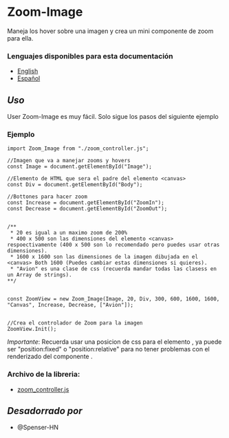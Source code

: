 # Zoom-Image
Maneja los hover sobre una imagen y crea un mini componente de zoom para ella.

### Lenguajes disponibles para esta documentación 
- [English](./README.md)
- [Español](./LEEME.md)

## _Uso_
User Zoom-Image es muy fácil.
Solo sigue los pasos del siguiente ejemplo

### Ejemplo

```
import Zoom_Image from "./zoom_controller.js";

//Imagen que va a manejar zooms y hovers
const Image = document.getElementById("Image");

//Elemento de HTML que sera el padre del elemento <canvas>
const Div = document.getElementById("Body");

//Bottones para hacer zoom
const Increase = document.getElementById("ZoomIn");
const Decrease = document.getElementById("ZoomOut");


/**
 * 20 es igual a un maximo zoom de 200%
 * 400 x 500 son las dimensiones del elemento <canvas> respoectivamente (400 x 500 son lo recomendado pero puedes usar otras dimensiones).
 * 1600 x 1600 son las dimensiones de la imagen dibujada en el <canvas> Both 1600 (Puedes cambiar estas dimensiones si quieres).
 * "Avion" es una clase de css (recuerda mandar todas las clasess en un Array de strings).
**/


const ZoomView = new Zoom_Image(Image, 20, Div, 300, 600, 1600, 1600, "Canvas", Increase, Decrease, ["Avion"]);


//Crea el controlador de Zoom para la imagen
ZoomView.Init();
```

*Importante*: Recuerda usar una posicion de css para el elemento <canvas>, ya puede ser "position:fixed" o "position:relative" para no tener problemas con el
 renderizado del componente <canvas>.
 
 ### Archivo de la libreria:
- [zoom_controller.js](./zoom_controller.js)

## _Desadorrado por_
- @Spenser-HN
